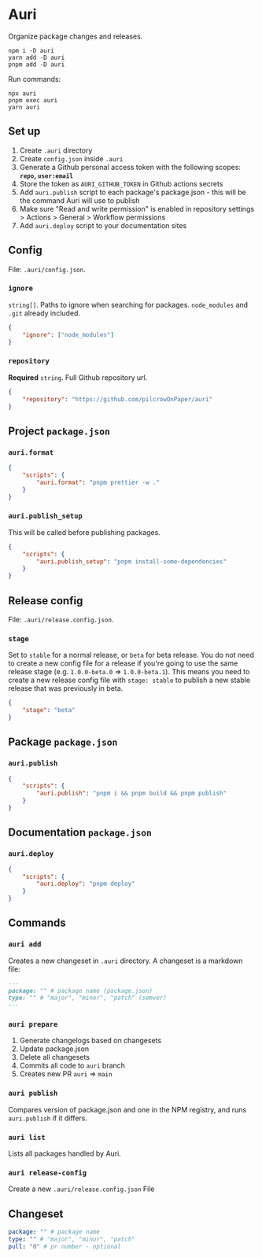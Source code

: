 # Auri

Organize package changes and releases.

```
npm i -D auri
yarn add -D auri
pnpm add -D auri
```

Run commands:

```
npx auri
pnpm exec auri
yarn auri
```

## Set up

1. Create `.auri` directory
2. Create `config.json` inside `.auri`
3. Generate a Github personal access token with the following scopes: **`repo`, `user:email`**
4. Store the token as `AURI_GITHUB_TOKEN` in Github actions secrets
5. Add `auri.publish` script to each package's package.json - this will be the command Auri will use to publish
6. Make sure "Read and write permission" is enabled in repository settings > Actions > General > Workflow permissions
7. Add `auri.deploy` script to your documentation sites

## Config

File: `.auri/config.json`.

### `ignore`

`string[]`. Paths to ignore when searching for packages. `node_modules` and `.git` already included.

```json
{
	"ignore": ["node_modules"]
}
```

### `repository`

**Required** `string`. Full Github repository url.

```json
{
	"repository": "https://github.com/pilcrowOnPaper/auri"
}
```

## Project `package.json`

### `auri.format`

```json
{
	"scripts": {
		"auri.format": "pnpm prettier -w ."
	}
}
```

### `auri.publish_setup`

This will be called before publishing packages.

```json
{
	"scripts": {
		"auri.publish_setup": "pnpm install-some-dependencies"
	}
}
```

## Release config

File: `.auri/release.config.json`.

### `stage`

Set to `stable` for a normal release, or `beta` for beta release. You do not need to create a new config file for a release if you're going to use the same release stage (e.g. `1.0.0-beta.0` => `1.0.0-beta.1`). This means you need to create a new release config file with `stage: stable` to publish a new stable release that was previously in beta.

```json
{
	"stage": "beta"
}
```

## Package `package.json`

### `auri.publish`

```json
{
	"scripts": {
		"auri.publish": "pnpm i && pnpm build && pnpm publish"
	}
}
```

## Documentation `package.json`

### `auri.deploy`

```json
{
	"scripts": {
		"auri.deploy": "pnpm deploy"
	}
}
```

## Commands

### `auri add`

Creates a new changeset in `.auri` directory. A changeset is a markdown file:

```md
---
package: "" # package name (package.json)
type: "" # "major", "minor", "patch" (semver)
---
```

### `auri prepare`

1. Generate changelogs based on changesets
2. Update package.json
3. Delete all changesets
4. Commits all code to `auri` branch
5. Creates new PR `auri` => `main`

### `auri publish`

Compares version of package.json and one in the NPM registry, and runs `auri.publish` if it differs.

### `auri list`

Lists all packages handled by Auri.

### `auri release-config`

Create a new `.auri/release.config.json` File

## Changeset

```yaml
package: "" # package name
type: "" # "major", "minor", "patch"
pull: "0" # pr number - optional
```
